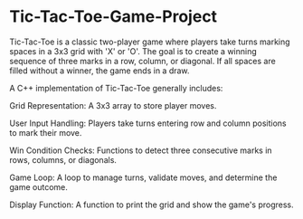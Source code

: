 # Tic-Tac-Toe-Game-Project

Tic-Tac-Toe is a classic two-player game where players take turns marking spaces in a 3x3 grid with 'X' or 'O'. The goal is to create a winning sequence of three marks in a row, column, or diagonal. If all spaces are filled without a winner, the game ends in a draw.

A C++ implementation of Tic-Tac-Toe generally includes:

Grid Representation: A 3x3 array to store player moves.

User Input Handling: Players take turns entering row and column positions to mark their move.

Win Condition Checks: Functions to detect three consecutive marks in rows, columns, or diagonals.

Game Loop: A loop to manage turns, validate moves, and determine the game outcome.

Display Function: A function to print the grid and show the game's progress.

